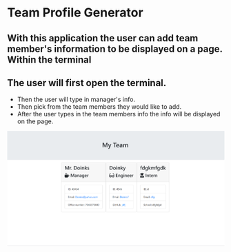 # Team Profile Generator

## With this application the user can add team member's information to be displayed on a page. Within the terminal

## The user will first open the terminal. 
* Then the user will type in manager's info. 
* Then pick from the team members they would like to add. 
* After the user types in the team members info the info will be displayed on the page.

![GitHub Logo](02-Homework\Develop\screenshot.png)